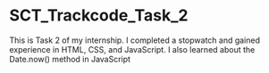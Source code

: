 # SCT_Trackcode_Task_2
This is Task 2 of my internship. I completed a stopwatch and gained experience in HTML, CSS, and JavaScript. I also learned about the Date.now() method in JavaScript
